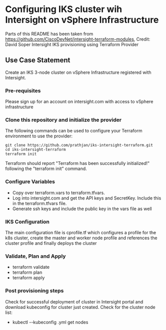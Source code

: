 # Configuring IKS cluster wih Intersight on vSphere Infrastructure 
Parts of this README has been taken from https://github.com/CiscoDevNet/intersight-terraform-modules, Credit: David Soper
Intersight IKS provisioning using Terraform Provider

## Use Case Statement
Create an IKS 3-node cluster on vSphere Infrastructure registered with Intersight. 

### Pre-requisites
Please sign up for an account on intersight.com with access to vSphere infrastructure

### Clone this repository and initialize the provider

The following commands can be used to configure your Terraform environment to use the provider:

```
git clone https://github.com/prathjan/iks-intersight-terraform.git
cd iks-intersight-terraform
terraform init
```

Terraform should report "Terraform has been successfully initialized!" following the "terraform init" command.

### Configure Variables

* Copy over terraform.vars to terraform.tfvars. 
* Log into intersight.com and get the API keys and SecretKey. Include this in the terraform.tfvars file.
* Generate ssh keys and include the public key in the vars file as well

### IKS Configuration
The main configuration file is cprofile.tf which configures a profile for the k8s cluster, create the master and worker node profile and references the cluster profile and finally deploys the cluster

### Validate, Plan and Apply

* terraform validate 
* terraform plan
* terraform apply

### Post provisioning steps

Check for successful deployment of cluster in Intersight portal and download kubeconfig for cluster just created.
Check for the cluster node list:
* kubectl --kubeconfig <kubeconfig>.yml get nodes

